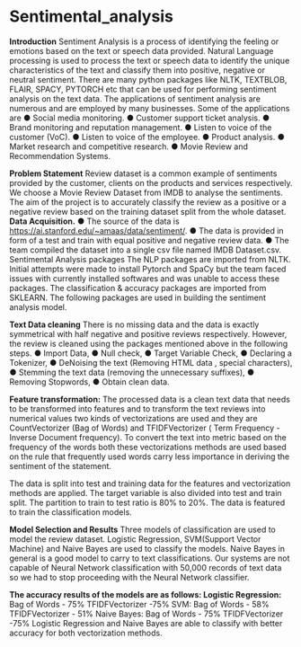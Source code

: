 # Sentimental_analysis

**Introduction**
Sentiment Analysis is a process of identifying the feeling or emotions based on the text or speech data provided. Natural Language processing is used to process the text or speech data to identify the unique characteristics of the text and classify them into positive, negative or neutral sentiment. There are many python packages like NLTK, TEXTBLOB, FLAIR, SPACY, PYTORCH etc that can be used for performing sentiment analysis on the text data.
The applications of sentiment analysis are numerous and are employed by many businesses. Some of the applications are
● Social media monitoring.
● Customer support ticket analysis.
● Brand monitoring and reputation management.
● Listen to voice of the customer (VoC).
● Listen to voice of the employee.
● Product analysis.
● Market research and competitive research.
● Movie Review and Recommendation Systems.

**Problem Statement** 
Review dataset is a common example of sentiments provided by the customer, clients on the products and services respectively. We choose a Movie Review Dataset from IMDB to analyse the sentiments. The aim of the project is to accurately classify the review as a positive or a negative review based on the training dataset split from the whole dataset.
**Data Acquisition.**
● The source of the data is
https://ai.stanford.edu/~amaas/data/sentiment/.
● The data is provided in form of a test and train with equal positive and negative review data.
● The team compiled the dataset into a single csv file named IMDB Dataset.csv.
Sentimental Analysis packages
The NLP packages are imported from NLTK. Initial attempts were made to install Pytorch and SpaCy but the team faced issues with currently installed softwares and was unable to access these packages. The classification & accuracy packages are imported from SKLEARN. The following packages are used in building the sentiment analysis model.

**Text Data cleaning** 
There is no missing data and the data is exactly symmetrical with half negative and positive reviews respectively. However, the review is cleaned using the packages mentioned above in the following steps.
● Import Data,
● Null check,
● Target Variable Check,
● Declaring a Tokenizer,
● DeNoising the text (Removing HTML data , special characters),
● Stemming the text data (removing the unnecessary suffixes),
● Removing Stopwords,
● Obtain clean data.



**Feature transformation:**
The processed data is a clean text data that needs to be transformed into features and to transform the text reviews into numerical values two kinds of vectorizations are used and they are CountVectorizer (Bag of Words) and TFIDFVectorizer ( Term Frequency -Inverse Document frequency). To convert the text into metric based on the frequency of the words both these vectorizations methods are used based on the rule that frequently used words carry less importance in deriving the sentiment of the statement.

The data is split into test and training data for the features and vectorization methods are applied. The target variable is also divided into test and train split. The partition to train to test ratio is 80% to 20%. The data is featured to train the classification models.

**Model Selection and Results**
Three models of classification are used to model the review dataset. Logistic Regression, SVM(Support Vector Machine) and Naive Bayes are used to classify the models. Naive Bayes in general is a good model to carry to text classifications. Our systems are not capable of Neural Network classification with 50,000 records of text data so we had to stop proceeding with the Neural Network classifier.

**The accuracy results of the models are as follows: Logistic Regression:** 
Bag of Words - 75%
TFIDFVectorizer -75% SVM:
Bag of Words - 58%
TFIDFVectorizer - 51% Naive Bayes:
Bag of Words - 75% TFIDFVectorizer -75%
Logistic Regression and Naive Bayes are able to classify with better accuracy for both vectorization methods.

 

